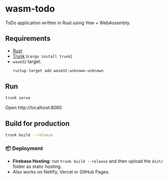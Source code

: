 # wasm-todo

ToDo application written in Rust using Yew + WebAssembly.

## Requirements

- [Rust](https://rustup.rs)
- [Trunk](https://trunkrs.dev/) (`cargo install trunk`)
- `wasm32` target:  
  ```bash
  rustup target add wasm32-unknown-unknown
  ```

## Run

```bash
trunk serve
```

Open http://localhost:8080

## Build for production

```bash
trunk build --release
```

### 📦 Deployment

- **Firebase Hosting**: run `trunk build --release` and then upload the `dist/` folder as static hosting.
- Also works on Netlify, Vercel or GitHub Pages.